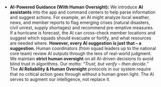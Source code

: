 - **AI-Powered Guidance (With Human Oversight):** We introduce **AI assistants** into the app and command centers to help parse information and suggest actions. For example, an AI might analyze local weather, news, and member reports to flag emerging crises (natural disasters, civil unrest, supply shortages) and recommend pre-emptive measures. If a hurricane is forecast, the AI can cross-check member locations and suggest which squads should evacuate or fortify, and what resources are needed where. **However, every AI suggestion is just that – a suggestion.** Human coordinators (from squad leaders up to the national core team) review AI outputs through the lens of real-world judgment. We maintain **strict human oversight** on all AI-driven decisions to avoid blind trust in algorithms. Our motto: _“Trust, but verify – then decide.”_ The **AI Reliability & Human Oversight** protocols in our system require that no critical action goes through without a human green light. The AI serves to augment our intelligence, not replace it.